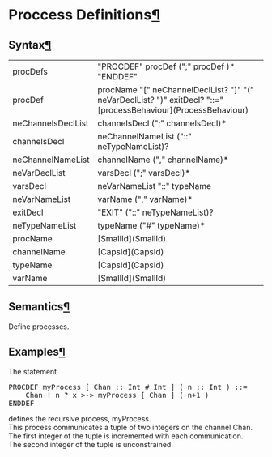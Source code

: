 <a name="Proccess-Definitions"></a>

# Proccess Definitions[¶](#Proccess-Definitions)

<a name="Syntax"></a>

## Syntax[¶](#Syntax)

<table>

<tbody>

<tr>

<td>procDefs  
</td>

<td>"PROCDEF" procDef (";" procDef )* "ENDDEF"  
</td>

</tr>

<tr>

<td>procDef  
</td>

<td>procName "[" neChannelDeclList? "]" "(" neVarDeclList? ")" exitDecl? "::=" [processBehaviour](ProcessBehaviour)  
</td>

</tr>

<tr>

<td>neChannelsDeclList  
</td>

<td>channelsDecl (";" channelsDecl)*  
</td>

</tr>

<tr>

<td>channelsDecl  
</td>

<td>neChannelNameList ("::" neTypeNameList)?  
</td>

</tr>

<tr>

<td>neChannelNameList  
</td>

<td>channelName ("," channelName)*  
</td>

</tr>

<tr>

<td>neVarDeclList  
</td>

<td>varsDecl (";" varsDecl)*  
</td>

</tr>

<tr>

<td>varsDecl  
</td>

<td>neVarNameList "::" typeName  
</td>

</tr>

<tr>

<td>neVarNameList  
</td>

<td>varName ("," varName)*  
</td>

</tr>

<tr>

<td>exitDecl  
</td>

<td>"EXIT" ("::" neTypeNameList)?  
</td>

</tr>

<tr>

<td>neTypeNameList  
</td>

<td>typeName ("#" typeName)*  
</td>

</tr>

<tr>

<td>procName  
</td>

<td>[SmallId](SmallId)  
</td>

</tr>

<tr>

<td>channelName  
</td>

<td>[CapsId](CapsId)  
</td>

</tr>

<tr>

<td>typeName  
</td>

<td>[CapsId](CapsId)  
</td>

</tr>

<tr>

<td>varName  
</td>

<td>[SmallId](SmallId)  
</td>

</tr>

</tbody>

</table>

<a name="Semantics"></a>

## Semantics[¶](#Semantics)

Define processes.

<a name="Examples"></a>

## Examples[¶](#Examples)

The statement  

<pre>PROCDEF myProcess [ Chan :: Int # Int ] ( n :: Int ) ::=
    Chan ! n ? x >-> myProcess [ Chan ] ( n+1 )
ENDDEF
</pre>

defines the recursive process, myProcess.  
This process communicates a tuple of two integers on the channel Chan.  
The first integer of the tuple is incremented with each communication.  
The second integer of the tuple is unconstrained.